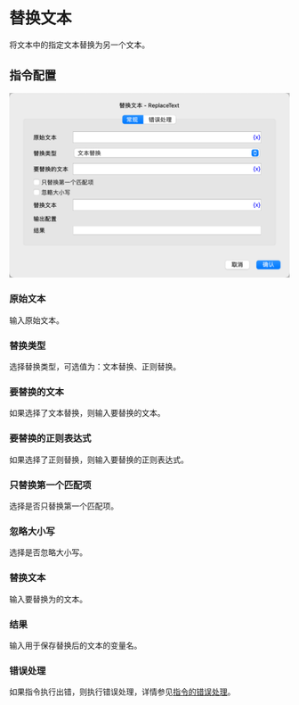 # 替换文本

将文本中的指定文本替换为另一个文本。

## 指令配置

![替换文本常规配置对话框](replace_text_general_config.png)

### 原始文本

输入原始文本。

### 替换类型

选择替换类型，可选值为：文本替换、正则替换。

### 要替换的文本

如果选择了文本替换，则输入要替换的文本。

### 要替换的正则表达式

如果选择了正则替换，则输入要替换的正则表达式。

### 只替换第一个匹配项

选择是否只替换第一个匹配项。

### 忽略大小写

选择是否忽略大小写。

### 替换文本

输入要替换为的文本。

### 结果

输入用于保存替换后的文本的变量名。

### 错误处理

如果指令执行出错，则执行错误处理，详情参见[指令的错误处理](../../../manual/error_handling.md)。
